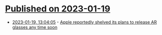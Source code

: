 # [Published on 2023-01-19](index.md)

* [2023-01-19, 13:04:05](https://news.ycombinator.com/item?id=34439846) - [Apple reportedly shelved its plans to release AR glasses any time soon](https://www.theverge.com/2023/1/17/23560097/apple-ar-vr-glasses-headset-rumor-mixed-reality)
